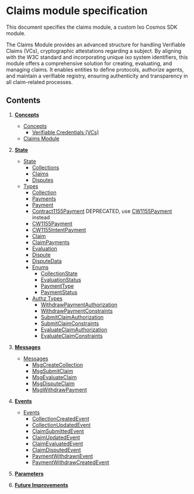 # Claims module specification

This document specifies the claims module, a custom Ixo Cosmos SDK module.

The Claims Module provides an advanced structure for handling Verifiable Claims (VCs), cryptographic attestations regarding a subject. By aligning with the W3C standard and incorporating unique ixo system identifiers, this module offers a comprehensive solution for creating, evaluating, and managing claims. It enables entities to define protocols, authorize agents, and maintain a verifiable registry, ensuring authenticity and transparency in all claim-related processes.

## Contents

1. **[Concepts](01_concepts.md)**

   - [Concepts](01_concepts.md#concepts)
     - [Verifiable Credentials (VCs)](01_concepts.md#verifiable-credentials-vcs)
   - [Claims Module](01_concepts.md#claims-module)

2. **[State](02_state.md)**

   - [State](02_state.md#state)
     - [Collections](02_state.md#collections)
     - [Claims](02_state.md#claims)
     - [Disputes](02_state.md#disputes)
   - [Types](02_state.md#types)
     - [Collection](02_state.md#collection)
     - [Payments](02_state.md#payments)
     - [Payment](02_state.md#payment)
     - [Contract1155Payment](02_state.md#contract1155payment) DEPRECATED, use [CW1155Payment](02_state.md#cw1155payment) instead
     - [CW1155Payment](02_state.md#cw1155payment)
     - [CW1155IntentPayment](02_state.md#cw1155intentpayment)
     - [Claim](02_state.md#claim)
     - [ClaimPayments](02_state.md#claimpayments)
     - [Evaluation](02_state.md#evaluation)
     - [Dispute](02_state.md#dispute)
     - [DisputeData](02_state.md#disputedata)
     - [Enums](02_state.md#enums)
       - [CollectionState](02_state.md#collectionstate)
       - [EvaluationStatus](02_state.md#evaluationstatus)
       - [PaymentType](02_state.md#paymenttype)
       - [PaymentStatus](02_state.md#paymentstatus)
     - [Authz Types](02_state.md#authz-types)
       - [WithdrawPaymentAuthorization](02_state.md#withdrawpaymentauthorization)
       - [WithdrawPaymentConstraints](02_state.md#withdrawpaymentconstraints)
       - [SubmitClaimAuthorization](02_state.md#submitclaimauthorization)
       - [SubmitClaimConstraints](02_state.md#submitclaimconstraints)
       - [EvaluateClaimAuthorization](02_state.md#evaluateclaimauthorization)
       - [EvaluateClaimConstraints](02_state.md#evaluateclaimconstraints)

3. **[Messages](03_messages.md)**

   - [Messages](03_messages.md#messages)
     - [MsgCreateCollection](03_messages.md#msgcreatecollection)
     - [MsgSubmitClaim](03_messages.md#msgsubmitclaim)
     - [MsgEvaluateClaim](03_messages.md#msgevaluateclaim)
     - [MsgDisputeClaim](03_messages.md#msgdisputeclaim)
     - [MsgWithdrawPayment](03_messages.md#msgwithdrawpayment)

4. **[Events](04_events.md)**

   - [Events](04_events.md#events)
     - [CollectionCreatedEvent](04_events.md#collectioncreatedevent)
     - [CollectionUpdatedEvent](04_events.md#collectionupdatedevent)
     - [ClaimSubmittedEvent](04_events.md#claimsubmittedevent)
     - [ClaimUpdatedEvent](04_events.md#claimupdatedevent)
     - [ClaimEvaluatedEvent](04_events.md#claimevaluatedevent)
     - [ClaimDisputedEvent](04_events.md#claimdisputedevent)
     - [PaymentWithdrawnEvent](04_events.md#paymentwithdrawnevent)
     - [PaymentWithdrawCreatedEvent](04_events.md#paymentwithdrawcreatedevent)

5. **[Parameters](05_params.md)**

6. **[Future Improvements](06_future_improvements.md)**

